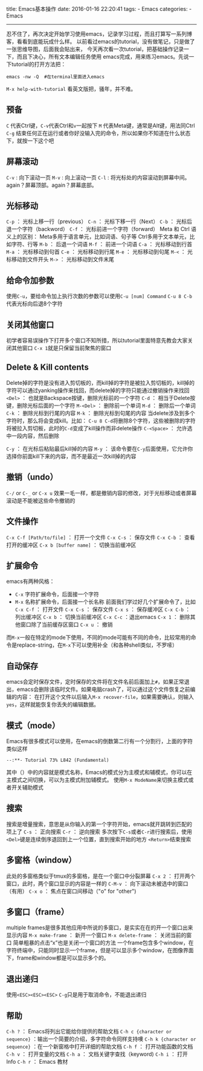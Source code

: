 title: Emacs基本操作
date: 2016-01-16 22:20:41
tags:
	- Emacs
categories:
	- Emacs

---
忍不住了，再次决定开始学习使用emacs，记录学习过程，而且打算写一系列博客，看看到底能玩成什么样。
以前看过emacs的tutorial，没有做笔记，只是做了一张思维导图，后面我会貼出来，
今天再次看一次tutorial，把基础操作记录一下，而且下决心，所有文本编辑任务使用
emacs完成，用来练习emacs。先说一下tutorial的打开方法把：
<!--more-->
```
emacs -nw -Q  #在terminal里面进入emacs
```
`M-x help-with-tutorial`
看英文版把，骚年，并不难。
## 预备
`C` 代表Ctrl键，`C-v`代表Ctrl和`v`一起按下
`M` 代表Meta键，通常是Alt键，用法同Ctrl
`C-g` 结束任何正在运行或者你好没输入完的命令，所以如果你不知道在什么状态下，就按一下这个吧

## 屏幕滚动
`C-v` : 向下滚动一页
`M-v` : 向上滚动一页
`C-l` : 将光标处的内容滚动到屏幕中间。again？屏幕顶部。again？屏幕底部。

## 光标移动
`C-p` ： 光标上移一行（previous）
`C-n` ： 光标下移一行（Next）
`C-b` ： 光标后退一个字符（backword）
`C-f` ： 光标前进一个字符（forward）
Meta 和 Ctrl 语义上的区别：
Meta多用于语言单元，比如词语、句子等
Ctrl多用于文本单元，比如字符、行等
`M-b` ： 后退一个词语
`M-f` ： 前进一个词语
`C-a` ： 光标移动到行首
`M-a` ： 光标移动到句首
`C-e` ： 光标移动到行尾
`M-e` ： 光标移动到句尾
`M-<` ： 光标移动到文件开头
`M->` ： 光标移动到文件末尾

## 给命令加参数
使用`C-u`，要给命令加上执行次数的参数可以使用`C-u [num] Command`
`C-u 8 C-b`代表光标向后退8个字符

## 关闭其他窗口
初学者容易误操作下打开多个窗口不知所措，所以tutorial里面特意先教会大家关闭其他窗口
`C-x 1`就是只保留当前聚焦的窗口

## Delete & Kill contents
Delete掉的字符是没有进入剪切板的，而kill掉的字符是被拉入剪切板的，kill掉的字符可以通过yanking操作来找回，而delete掉的字符只能通过撤销操作来找回
`<Del>` ： 也就是Backspace按键，删除光标前的一个字符
`C-d` ： 相当于Delete按键，删除光标后面的一个字符
`M-<Del>` ： 删除前一个单词
`M-d` ： 删除后一个单词
`C-k` ： 删除光标到行尾的内容
`M-k` ： 删除光标到句尾的内容
当delete涉及到多个字符时，那么将会变成kill。比如：
`C-u 8 C-d`将删除8个字符，这些被删除的字符将被拉入剪切板，此时的`C-d`变成了kill操作而非delete操作
`C-<Space>` ： 允许选中一段内容，然后删除

`C-y` ： 在光标后粘贴最后kill掉的内容
`M-y` ： 该命令要在`C-y`后面使用，它允许你选择你前面kill下来的内容，而不是最近一次kill掉的内容

## 撤销（undo）
`C-/` or `C-_` or `C-x u` 效果一毛一样，都是撤销内容的修改，对于光标移动或者屏幕滚动是不能被这些命令撤销的

## 文件操作
`C-x C-f [Path/to/file]` ： 打开一个文件
`C-x C-s` ： 保存文件
`C-x C-b` ： 查看打开的缓冲区
`C-x b [buffer name]` ： 切换当前缓冲区

## 扩展命令
emacs有两种风格：
- `C-x` 字符扩展命令，后面接一个字符
- `M-x` 名称扩展命令，后面接一个长名称
前面我们学过好几个扩展命令了，比如
`C-x C-f` ： 打开文件
`C-x C-s` ： 保存文件
`C-x s` ： 保存缓冲区
`C-x C-b` ： 列出缓冲区
`C-x b` ： 切换当前缓冲区
`C-x C-c` ：退出emacs
`C-x 1` ： 删除其他窗口除了当前缓存区窗口
`C-x u` ： 撤销

而`M-x`一般在特定的mode下使用，不同的mode可能有不同的命令，比较常用的命令是replace-string，在`M-x`下可以使用<Tab>补全（和各种shell类似，不罗嗦）

## 自动保存
emacs会定时保存文件，定时保存的文件将在文件名前后面加上`#`，如果正常退出，emacs会删除该临时文件。如果电脑crash了，可以通过这个文件恢复之前编辑的内容：
在打开这个文件以后输入`M-x recover-file`，如果需要确认，则输入`yes`，这样就能恢复你丢失的编辑数据。

## 模式（mode）
Emacs有很多模式可以使用，在emacs的倒数第二行有一个分割行，上面的字符类似这样
```
--:**- Tutorial 73% L842 (Fundamental)
```
其中（）中的内容就是模式名称，Emacs的模式分为主模式和辅模式，你可以在主模式之间切换，可以为主模式附加辅模式。
使用`M-x ModeName`来切换主模式或者开关辅助模式

## 搜索
搜索是增量搜索，意思是从你输入的第一个字符开始，emacs就开跳转到匹配的项上了
`C-s` ： 正向搜索
`C-r` ： 逆向搜索
多次按下`C-s`或者`C-r`进行搜索后，使用`<Del>`键是连续倒序退回到上一个位置，直到搜索开始的地方
`<Return>`结束搜索

## 多窗格（window）
此处的多窗格类似于tmux的多窗格，是在一个窗口中分裂屏幕
`C-x 2` ： 打开两个窗口，此时，两个窗口显示的内容是一样的
`C-M-v` ： 向下滚动未被选中的窗口（有用）
`C-x o` ： 焦点在窗口间移动（"o" for "other")

## 多窗口（frame）
multiple frames是很多其他应用中所说的多窗口，是实实在在的开一个窗口出来显示内容
`M-x make-frame` ： 新开一个窗口
`M-x delete-frame` ： 关闭当前的窗口
简单粗暴的点击“x”也是关闭一个窗口的方法
一个frame包含多个window，在字符终端中，只能同时显示一个frame，但是可以显示多个window，在图像界面下，frame和window都是可以显示多个的。

## 退出递归
使用`<ESC><ESC><ESC>`
`C-g`只是用于取消命令，不能退出递归

## 帮助
`C-h ?` ： Emacs将列出它能给你提供的帮助文档
`C-h c {character or sequence}` ：输出一个简要的介绍，多字符命令同样支持噢
`C-h k {character or sequence}` ：在一个新窗格中打开详细的帮助文档
`C-h f` ： 打开功能函数的文档
`C-h v` ： 打开变量的文档
`C-h a` ： 文档关键字查找（keyword)
`C-h i` ： 打开Info
`C-h r` ： Emacs 教材
